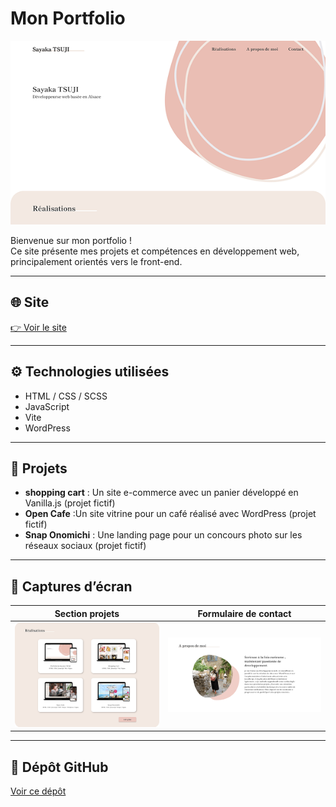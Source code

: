 # Mon Portfolio

![Aperçu du site](./images/portfolio-top.png)

Bienvenue sur mon portfolio !  
Ce site présente mes projets et compétences en développement web, principalement orientés vers le front-end.

---

## 🌐 Site

[👉 Voir le site](https://sayakatsuji.com/)

---

## ⚙️ Technologies utilisées

- HTML / CSS / SCSS
- JavaScript
- Vite
- WordPress

---

## 📂 Projets

- **shopping cart** : Un site e-commerce avec un panier développé en Vanilla.js (projet fictif)
- **Open Cafe** :Un site vitrine pour un café réalisé avec WordPress (projet fictif)
- **Snap Onomichi** : Une landing page pour un concours photo sur les réseaux sociaux (projet fictif)

---

## 📸 Captures d’écran

| Section projets                 | Formulaire de contact           |
| ------------------------------- | ------------------------------- |
| ![](images/portfolio-works.png) | ![](images/portfolio-about.png) |

---

## 📜 Dépôt GitHub

[Voir ce dépôt](https://github.com/sayaka68/portfolio/tree/main)
